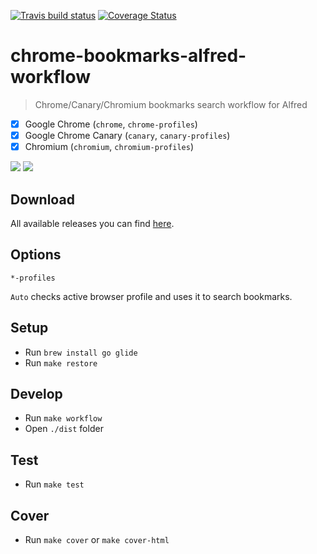 [![Travis build status](http://img.shields.io/travis/mdreizin/chrome-bookmarks-alfred-workflow/master.svg?style=flat-square)](https://travis-ci.org/mdreizin/chrome-bookmarks-alfred-workflow)
[![Coverage Status](https://img.shields.io/coveralls/mdreizin/chrome-bookmarks-alfred-workflow/master.svg?style=flat-square)](https://coveralls.io/r/mdreizin/chrome-bookmarks-alfred-workflow?branch=master)

<h1 id="chrome-bookmarks-alfred-workflow">chrome-bookmarks-alfred-workflow</h1>

> Chrome/Canary/Chromium bookmarks search workflow for Alfred

- [x] Google Chrome (`chrome`, `chrome-profiles`)
- [x] Google Chrome Canary (`canary`, `canary-profiles`)
- [x] Chromium (`chromium`, `chromium-profiles`)

![](https://raw.github.com/mdreizin/chrome-bookmarks-alfred-workflow/master/.gitdown/bookmarks.gif)
![](https://raw.github.com/mdreizin/chrome-bookmarks-alfred-workflow/master/.gitdown/profiles.gif)

<h2 id="chrome-bookmarks-alfred-workflow-download">Download</h2>

All available releases you can find [here](https://github.com/mdreizin/chrome-bookmarks-alfred-workflow/releases).

<h2 id="chrome-bookmarks-alfred-workflow-options">Options</h2>

`*-profiles`

`Auto` checks active browser profile and uses it to search bookmarks.

<h2 id="chrome-bookmarks-alfred-workflow-setup">Setup</h2>

* Run `brew install go glide`
* Run `make restore`

<h2 id="chrome-bookmarks-alfred-workflow-develop">Develop</h2>

* Run `make workflow`
* Open `./dist` folder

<h2 id="chrome-bookmarks-alfred-workflow-test">Test</h2>

* Run `make test`

<h2 id="chrome-bookmarks-alfred-workflow-cover">Cover</h2>

* Run `make cover` or `make cover-html`
